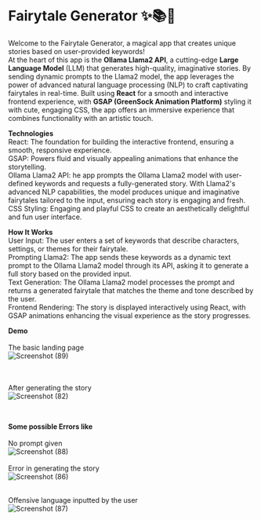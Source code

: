 # Fairytale Generator ✨📚🌈<br/>
Welcome to the Fairytale Generator, a magical app that creates unique stories based on user-provided keywords! <br/>
At the heart of this app is the **Ollama Llama2 API**, a cutting-edge **Large Language Model** (LLM) that generates high-quality, imaginative stories. By sending dynamic prompts to the Llama2 model, the app leverages the power of advanced natural language processing (NLP) to craft captivating fairytales in real-time.  Built using **React** for a smooth and interactive frontend experience, with **GSAP (GreenSock Animation Platform)** styling it with cute, engaging CSS, the app offers an immersive experience that combines functionality with an artistic touch.<br/>

**Technologies**<br/>
React: The foundation for building the interactive frontend, ensuring a smooth, responsive experience.<br/>
GSAP: Powers fluid and visually appealing animations that enhance the storytelling.<br/>
Ollama Llama2 API: he app prompts the Ollama Llama2 model with user-defined keywords and requests a fully-generated story. With Llama2's advanced NLP capabilities, the model produces unique and imaginative fairytales tailored to the input, ensuring each story is engaging and fresh.<br/>
CSS Styling: Engaging and playful CSS to create an aesthetically delightful and fun user interface.<br/>

**How It Works**<br/>
User Input: The user enters a set of keywords that describe characters, settings, or themes for their fairytale.<br/>
Prompting Llama2: The app sends these keywords as a dynamic text prompt to the Ollama Llama2 model through its API, asking it to generate a full story based on the provided input.<br/>
Text Generation: The Ollama Llama2 model processes the prompt and returns a generated fairytale that matches the theme and tone described by the user.<br/>
Frontend Rendering: The story is displayed interactively using React, with GSAP animations enhancing the visual experience as the story progresses.<br/>

**Demo**<br/><br/>
The basic landing page<br/>
![Screenshot (89)](https://github.com/user-attachments/assets/cfa5ccb6-195e-416d-bd4d-544a41f1226f)

<br/><br/>
After generating the story
<br/>
![Screenshot (82)](https://github.com/user-attachments/assets/40f2f115-e934-4beb-a46d-033d4336bb20)

<br/>

**Some possible Errors like** <br/><br/>
No prompt given 
<br/>
![Screenshot (88)](https://github.com/user-attachments/assets/3dc3359f-9216-4861-bf22-e5d180d715f3)
<br/><br/>
Error in generating the story
<br/>
![Screenshot (86)](https://github.com/user-attachments/assets/a518d437-85d6-42d6-b9bd-10d367e6530d)
<br/><br/>

Offensive language inputted by the user<br/>
![Screenshot (87)](https://github.com/user-attachments/assets/8d12fdcf-170f-4b66-b3ac-2c6a2ec07812)

